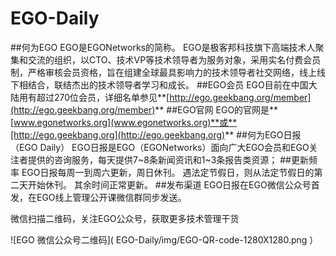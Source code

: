 # EGO-Daily
##何为EGO
EGO是EGONetworks的简称。
EGO是极客邦科技旗下高端技术人聚集和交流的组织，以CTO、技术VP等技术领导者为服务对象，采用实名付费会员制，严格审核会员资格，旨在组建全球最具影响力的技术领导者社交网络，线上线下相结合，联结杰出的技术领导者学习和成长。
##EGO会员
EGO目前在中国大陆用有超过270位会员，详细名单参见**[http://ego.geekbang.org/member](http://ego.geekbang.org/member)**
##EGO官网
EGO的官网是**[www.egonetworks.org](www.egonetworks.org)**或**[http://ego.geekbang.org](http://ego.geekbang.org)**
##何为EGO日报（EGO Daily）
EGO日报是EGO（EGONetworks）面向广大EGO会员和EGO关注者提供的咨询服务，每天提供7~8条新闻资讯和1~3条报告类资源；
##更新频率
EGO日报每周一到周六更新，周日休刊。
遇法定节假日，则从法定节假日的第二天开始休刊。
其余时间正常更新。
##发布渠道
EGO日报在EGO微信公众号首发，在EGO线上管理公开课微信群同步发送。

微信扫描二维码，关注EGO公众号，获取更多技术管理干货

![EGO 微信公众号二维码]( EGO-Daily/img/EGO-QR-code-1280X1280.png ）

